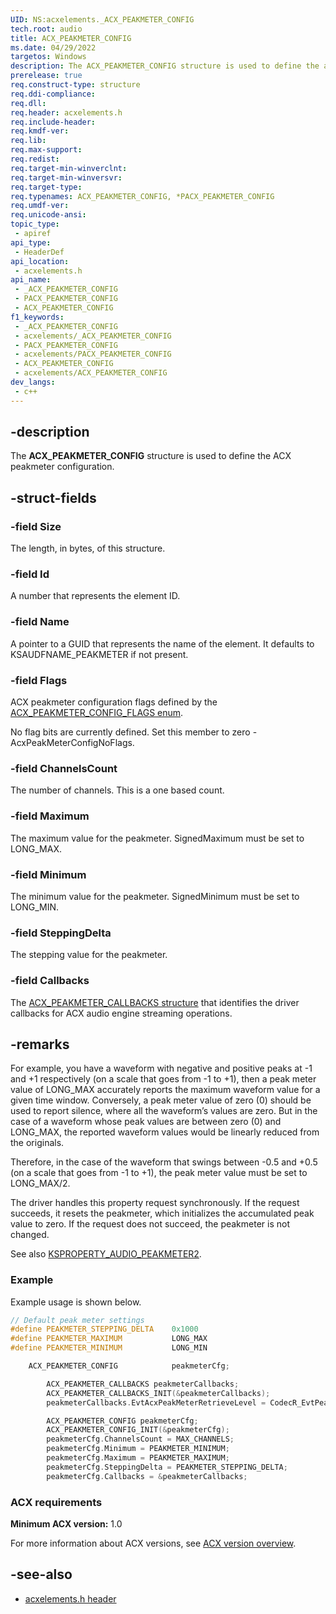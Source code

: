 ```yaml
---
UID: NS:acxelements._ACX_PEAKMETER_CONFIG
tech.root: audio 
title: ACX_PEAKMETER_CONFIG
ms.date: 04/29/2022
targetos: Windows
description: The ACX_PEAKMETER_CONFIG structure is used to define the audio peakmeter configuration.
prerelease: true
req.construct-type: structure
req.ddi-compliance: 
req.dll: 
req.header: acxelements.h
req.include-header: 
req.kmdf-ver: 
req.lib: 
req.max-support: 
req.redist: 
req.target-min-winverclnt: 
req.target-min-winversvr: 
req.target-type: 
req.typenames: ACX_PEAKMETER_CONFIG, *PACX_PEAKMETER_CONFIG
req.umdf-ver: 
req.unicode-ansi: 
topic_type:
 - apiref
api_type:
 - HeaderDef
api_location:
 - acxelements.h
api_name:
 - _ACX_PEAKMETER_CONFIG
 - PACX_PEAKMETER_CONFIG
 - ACX_PEAKMETER_CONFIG
f1_keywords:
 - _ACX_PEAKMETER_CONFIG
 - acxelements/_ACX_PEAKMETER_CONFIG
 - PACX_PEAKMETER_CONFIG
 - acxelements/PACX_PEAKMETER_CONFIG
 - ACX_PEAKMETER_CONFIG
 - acxelements/ACX_PEAKMETER_CONFIG
dev_langs:
 - c++
---
```


## -description

The **ACX_PEAKMETER_CONFIG** structure is used to define the ACX peakmeter configuration.

## -struct-fields

### -field Size

The length, in bytes, of this structure.

### -field Id

A number that represents the element ID.

### -field Name

A pointer to a GUID that represents the name of the element. It defaults to KSAUDFNAME_PEAKMETER if not present.

### -field Flags

ACX peakmeter configuration flags defined by the [ACX_PEAKMETER_CONFIG_FLAGS enum](ne-acxelements-acx_peakmeter_config_flags.md).

No flag bits are currently defined. Set this member to zero - AcxPeakMeterConfigNoFlags.

### -field ChannelsCount

The number of channels. This is a one based count.

### -field Maximum

The maximum value for the peakmeter. SignedMaximum must be set to LONG_MAX.

### -field Minimum

The minimum value for the peakmeter. SignedMinimum must be set to LONG_MIN.

### -field SteppingDelta

The stepping value for the peakmeter.

### -field Callbacks

The [ACX_PEAKMETER_CALLBACKS structure](ns-acxelements-acx_peakmeter_callbacks.md) that identifies the driver callbacks for ACX audio engine streaming operations.

## -remarks

For example, you have a waveform with negative and positive peaks at -1 and +1 respectively (on a scale that goes from -1 to +1), then a peak meter value of LONG_MAX accurately reports the maximum waveform value for a given time window. Conversely, a peak meter value of zero (0) should be used to report silence, where all the waveform’s values are zero. But in the case of a waveform whose peak values are between zero (0) and LONG_MAX, the reported waveform values would be linearly reduced from the originals.

Therefore, in the case of the waveform that swings between -0.5 and +0.5 (on a scale that goes from -1 to +1), the peak meter value must be set to LONG_MAX/2.

The driver handles this property request synchronously. If the request succeeds, it resets the peakmeter, which initializes the accumulated peak value to zero. If the request does not succeed, the peakmeter is not changed.

See also [KSPROPERTY_AUDIO_PEAKMETER2](/windows-hardware/drivers/audio/ksproperty-audio-peakmeter2).

### Example

Example usage is shown below.

```cpp
// Default peak meter settings
#define PEAKMETER_STEPPING_DELTA    0x1000
#define PEAKMETER_MAXIMUM           LONG_MAX
#define PEAKMETER_MINIMUM           LONG_MIN

    ACX_PEAKMETER_CONFIG            peakmeterCfg;

        ACX_PEAKMETER_CALLBACKS peakmeterCallbacks;
        ACX_PEAKMETER_CALLBACKS_INIT(&peakmeterCallbacks);
        peakmeterCallbacks.EvtAcxPeakMeterRetrieveLevel = CodecR_EvtPeakMeterRetrieveLevelCallback;

        ACX_PEAKMETER_CONFIG peakmeterCfg;
        ACX_PEAKMETER_CONFIG_INIT(&peakmeterCfg);
        peakmeterCfg.ChannelsCount = MAX_CHANNELS;
        peakmeterCfg.Minimum = PEAKMETER_MINIMUM;
        peakmeterCfg.Maximum = PEAKMETER_MAXIMUM;
        peakmeterCfg.SteppingDelta = PEAKMETER_STEPPING_DELTA;
        peakmeterCfg.Callbacks = &peakmeterCallbacks;
```

### ACX requirements

**Minimum ACX version:** 1.0

For more information about ACX versions, see [ACX version overview](/windows-hardware/drivers/audio/acx-version-overview).

## -see-also

- [acxelements.h header](index.md)
